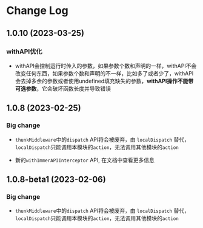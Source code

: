 # Change Log

## 1.0.10 (2023-03-25)

### withAPI优化

- withAPI会控制运行时传入的参数，如果参数个数和声明的一样，withAPI不会改变任何东西，如果参数个数和声明的不一样，比如多了或者少了，withAPI会去掉多余的参数或者使用undefined填充缺失的参数，**withAPI操作不能带可选参数**，它会破坏函数长度并导致错误


## 1.0.8 (2023-02-25)

### Big change


- `thunkMiddleware`中的`dispatch` API将会被废弃，由 `localDispatch` 替代，`localDispatch`只能调用本模块的`action`，无法调用其他模块的`action`

- 新的`withImmerAPIInterceptor` API, 在文档中查看更多信息

## 1.0.8-beta1 (2023-02-06)

### Big change

- `thunkMiddleware`中的`dispatch` API将会被废弃，由 `localDispatch` 替代，`localDispatch`只能调用本模块的`action`，无法调用其他模块的`action`

